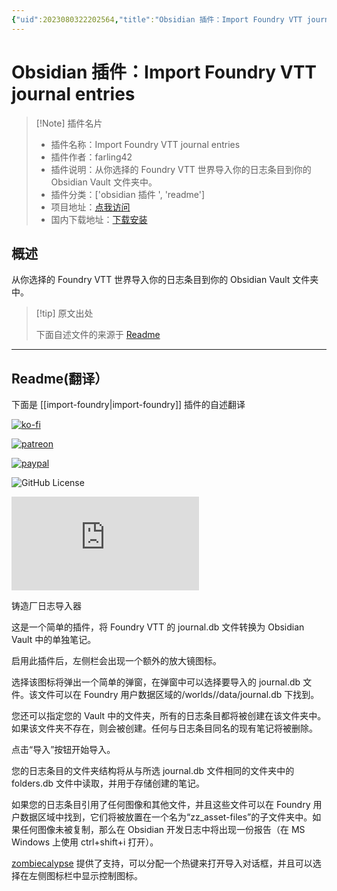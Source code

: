 ```yaml
---
{"uid":2023080322202564,"title":"Obsidian 插件：Import Foundry VTT journal entries","tags":["obsidian插件","readme"],"description":"从你选择的Foundry VTT世界导入你的日志条目到你的Obsidian Vault文件夹中。","author":"AI","type":"readme","draft":false,"editable":false,"modified":20230101000000,"dg-publish":true,"permalink":"/lake-of-knowledge/10-obsidian/obsidian/readme/import-foundry-readme/","dgPassFrontmatter":true}
---
```



# Obsidian 插件：Import Foundry VTT journal entries

> [!Note] 插件名片
> - 插件名称：Import Foundry VTT journal entries
> - 插件作者：farling42
> - 插件说明：从你选择的 Foundry VTT 世界导入你的日志条目到你的 Obsidian Vault 文件夹中。
> - 插件分类：['obsidian 插件 ', 'readme']
> - 项目地址：[点我访问](https://github.com/farling42/obsidian-import-foundry)
> - 国内下载地址：[下载安装](https://pkmer.cn/products/plugin/pluginMarket/?import-foundry)

## 概述

从你选择的 Foundry VTT 世界导入你的日志条目到你的 Obsidian Vault 文件夹中。

> [!tip] 原文出处
>
>下面自述文件的来源于 [Readme](https://ghproxy.net/https://raw.githubusercontent.com/farling42/obsidian-import-foundry/master/README.md)
>

---

## Readme(翻译）

下面是 [[import-foundry\|import-foundry]] 插件的自述翻译

[![ko-fi](https://img.shields.io/badge/Ko--Fi-farling-success)](https://ko-fi.com/farling)

[![patreon](https://img.shields.io/badge/Patreon-amusingtime-success)](https://patreon.com/amusingtime)

[![paypal](https://img.shields.io/badge/Paypal-farling-success)](https://paypal.me/farling)

![GitHub License](https://img.shields.io/github/license/farling42/obsidian-import-foundry)

![Latest Release Download Count](https://img.shields.io/github/downloads/farling42/obsidian-import-foundry/latest/main.js)

铸造厂日志导入器

这是一个简单的插件，将 Foundry VTT 的 journal.db 文件转换为 Obsidian Vault 中的单独笔记。

启用此插件后，左侧栏会出现一个额外的放大镜图标。

选择该图标将弹出一个简单的弹窗，在弹窗中可以选择要导入的 journal.db 文件。该文件可以在 Foundry 用户数据区域的/worlds/<yourworld>/data/journal.db 下找到。

您还可以指定您的 Vault 中的文件夹，所有的日志条目都将被创建在该文件夹中。如果该文件夹不存在，则会被创建。任何与日志条目同名的现有笔记将被删除。

点击“导入”按钮开始导入。

您的日志条目的文件夹结构将从与所选 journal.db 文件相同的文件夹中的 folders.db 文件中读取，并用于存储创建的笔记。

如果您的日志条目引用了任何图像和其他文件，并且这些文件可以在 Foundry 用户数据区域中找到，它们将被放置在一个名为“zz_asset-files”的子文件夹中。如果任何图像未被复制，那么在 Obsidian 开发日志中将出现一份报告（在 MS Windows 上使用 ctrl+shift+i 打开）。

[zombiecalypse](https://github.com/zombiecalypse) 提供了支持，可以分配一个热键来打开导入对话框，并且可以选择在左侧图标栏中显示控制图标。
